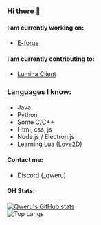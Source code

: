### Hi there 👋

#### I am currently working on:

- [E-forge](https://github.com/gkursi/E-Forge)
#### I am currently contributing to:

- [Lumina Client](https://luminaclient.com)

### Languages I know:

- Java
- Python
- Some C/C++
- Html, css, js
- Node.js / Electron.js
- Learning Lua (Love2D)

#### Contact me:
- Discord (_qweru)
#### GH Stats:
  [![Qweru's GitHub stats](https://github-readme-stats.vercel.app/api?username=gkursi&show_icons=true&theme=radical&show=prs_merged)](https://github.com/anuraghazra/github-readme-stats)<br>
  ![Top Langs](https://github-readme-stats.vercel.app/api/top-langs/?username=gkursi&theme=radical)
